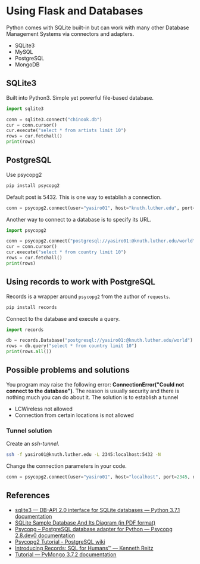 # Using Flask and Databases

Python comes with SQLite built-in but can work with many other Database Management Systems via connectors and adapters.

* SQLite3
* MySQL
* PostgreSQL
* MongoDB

## SQLite3

Built into Python3. Simple yet powerful file-based database.

```python
import sqlite3

conn = sqlite3.connect("chinook.db")
cur = conn.cursor()
cur.execute("select * from artists limit 10")
rows = cur.fetchall()
print(rows)
```

## PostgreSQL

Use psycopg2

```bash
pip install psycopg2
```

Default post is 5432. This is one way to establish a connection.

```python
conn = psycopg2.connect(user="yasiro01", host="knuth.luther.edu", port=5432, dbname="world")
```

Another way to connect to a database is to specify its URL.

```python
import psycopg2

conn = psycopg2.connect("postgresql://yasiro01:@knuth.luther.edu/world")
cur = conn.cursor()
cur.execute("select * from country limit 10")
rows = cur.fetchall()
print(rows)
```

## Using records to work with PostgreSQL

Records is a wrapper around `psycopg2` from the author of `requests`.

```bash
pip install records
```

Connect to the database and execute a query.

```python
import records

db = records.Database("postgresql://yasiro01:@knuth.luther.edu/world")
rows = db.query("select * from country limit 10")
print(rows.all())
```

## Possible problems and solutions

You program may raise the following error: **ConnectionError("Could not connect to the database")**. The reason is usually security and there is nothing much you can do about it. The solution is to establish a tunnel

* LCWireless not allowed
* Connection from certain locations is not allowed

### Tunnel solution

Create an *ssh-tunnel*.

```bash
ssh -f yasiro01@knuth.luther.edu -L 2345:localhost:5432 -N
```

Change the connection parameters in your code.

```python
conn = psycopg2.connect(user="yasiro01", host="localhost", port=2345, dbname="world")
```

## References

* [sqlite3 — DB-API 2.0 interface for SQLite databases — Python 3.7.1 documentation](https://docs.python.org/3/library/sqlite3.html)
* [SQLite Sample Database And Its Diagram (in PDF format)](http://www.sqlitetutorial.net/sqlite-sample-database/)
* [Psycopg – PostgreSQL database adapter for Python — Psycopg 2.8.dev0 documentation](http://initd.org/psycopg/docs/)
* [Psycopg2 Tutorial - PostgreSQL wiki](https://wiki.postgresql.org/wiki/Psycopg2_Tutorial)
* [Introducing Records: SQL for Humans™ — Kenneth Reitz](https://www.kennethreitz.org/essays/introducing-records-just-write-sql)
* [Tutorial — PyMongo 3.7.2 documentation](http://api.mongodb.com/python/current/tutorial.html)
